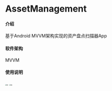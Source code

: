 # AssetManagement

#### 介绍
基于Android MVVM架构实现的资产盘点扫描器App

#### 软件架构
MVVM

#### 使用说明

<img src="http://tiebapic.baidu.com/forum/w%3D580/sign=75f1c7c2bddcd100cd9cf829428a47be/680b9d16fdfaaf51bde8ec70c95494eef11f7a82.jpg?tbpicau=2023-07-02-05_47451a99a0fd54c06438d7dc3143c60a" alt="图1" style="zoom:25%;" />
<img src="http://tiebapic.baidu.com/forum/w%3D580/sign=a8ea89ffffa1cd1105b672288913c8b0/5beaaf51f3deb48fdc62cc11b51f3a292cf57882.jpg?tbpicau=2023-07-02-05_6a90e16ab681cbb63c9668970b7405b8" alt="图2" style="zoom:25%;" />
